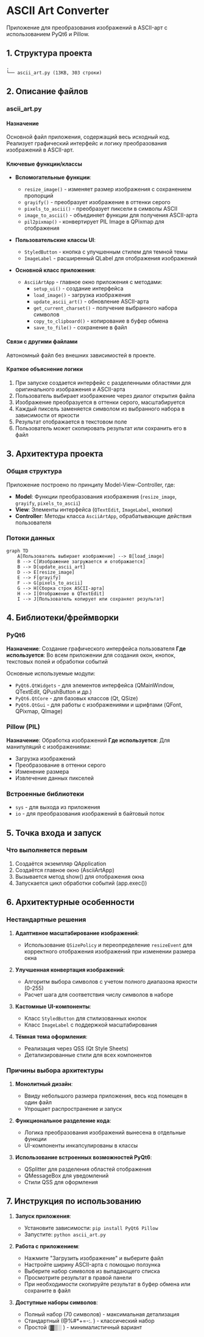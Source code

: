  # ASCII Art Converter

Приложение для преобразования изображений в ASCII-арт с использованием PyQt6 и Pillow.

## 1. Структура проекта

```
.
└── ascii_art.py (13KB, 303 строки)
```

## 2. Описание файлов

### ascii_art.py

#### Назначение
Основной файл приложения, содержащий весь исходный код. Реализует графический интерфейс и логику преобразования изображений в ASCII-арт.

#### Ключевые функции/классы

- **Вспомогательные функции**:
  - `resize_image()` - изменяет размер изображения с сохранением пропорций
  - `grayify()` - преобразует изображение в оттенки серого
  - `pixels_to_ascii()` - преобразует пиксели в символы ASCII
  - `image_to_ascii()` - объединяет функции для получения ASCII-арта
  - `pil2pixmap()` - конвертирует PIL Image в QPixmap для отображения

- **Пользовательские классы UI**:
  - `StyledButton` - кнопка с улучшенным стилем для темной темы
  - `ImageLabel` - расширенный QLabel для отображения изображений

- **Основной класс приложения**:
  - `AsciiArtApp` - главное окно приложения с методами:
    - `setup_ui()` - создание интерфейса
    - `load_image()` - загрузка изображения
    - `update_ascii_art()` - обновление ASCII-арта
    - `get_current_charset()` - получение выбранного набора символов
    - `copy_to_clipboard()` - копирование в буфер обмена
    - `save_to_file()` - сохранение в файл

#### Связи с другими файлами
Автономный файл без внешних зависимостей в проекте.

#### Краткое объяснение логики
1. При запуске создается интерфейс с разделенными областями для оригинального изображения и ASCII-арта
2. Пользователь выбирает изображение через диалог открытия файла
3. Изображение преобразуется в оттенки серого, масштабируется
4. Каждый пиксель заменяется символом из выбранного набора в зависимости от яркости
5. Результат отображается в текстовом поле
6. Пользователь может скопировать результат или сохранить его в файл

## 3. Архитектура проекта

### Общая структура

Приложение построено по принципу Model-View-Controller, где:
- **Model**: Функции преобразования изображения (`resize_image`, `grayify`, `pixels_to_ascii`)
- **View**: Элементы интерфейса (`QTextEdit`, `ImageLabel`, кнопки)
- **Controller**: Методы класса `AsciiArtApp`, обрабатывающие действия пользователя

### Потоки данных

```mermaid
graph TD
    A[Пользователь выбирает изображение] --> B[load_image]
    B --> C[Изображение загружается и отображается]
    B --> D[update_ascii_art]
    D --> E[resize_image]
    E --> F[grayify]
    F --> G[pixels_to_ascii]
    G --> H[Сборка строк ASCII-арта]
    H --> I[Отображение в QTextEdit]
    I --> J[Пользователь копирует или сохраняет результат]
```

## 4. Библиотеки/фреймворки

### PyQt6
**Назначение**: Создание графического интерфейса пользователя
**Где используется**: Во всем приложении для создания окон, кнопок, текстовых полей и обработки событий

Основные используемые модули:
- `PyQt6.QtWidgets` - для элементов интерфейса (QMainWindow, QTextEdit, QPushButton и др.)
- `PyQt6.QtCore` - для базовых классов (Qt, QSize)
- `PyQt6.QtGui` - для работы с изображениями и шрифтами (QFont, QPixmap, QImage)

### Pillow (PIL)
**Назначение**: Обработка изображений
**Где используется**: Для манипуляций с изображениями:
- Загрузка изображений
- Преобразование в оттенки серого
- Изменение размера
- Извлечение данных пикселей

### Встроенные библиотеки
- `sys` - для выхода из приложения
- `io` - для преобразования изображений в байтовый поток

## 5. Точка входа и запуск

### Что выполняется первым
1. Создаётся экземпляр QApplication
2. Создаётся главное окно (AsciiArtApp)
3. Вызывается метод show() для отображения окна
4. Запускается цикл обработки событий (app.exec())

## 6. Архитектурные особенности

### Нестандартные решения

1. **Адаптивное масштабирование изображений**:
   - Использование `QSizePolicy` и переопределение `resizeEvent` для корректного отображения изображений при изменении размера окна

2. **Улучшенная конвертация изображений**:
   - Алгоритм выбора символов с учетом полного диапазона яркости (0-255)
   - Расчет шага для соответствия числу символов в наборе

3. **Кастомные UI-компоненты**:
   - Класс `StyledButton` для стилизованных кнопок
   - Класс `ImageLabel` с поддержкой масштабирования

4. **Тёмная тема оформления**:
   - Реализация через QSS (Qt Style Sheets)
   - Детализированные стили для всех компонентов

### Причины выбора архитектуры

1. **Монолитный дизайн**:
   - Ввиду небольшого размера приложения, весь код помещен в один файл
   - Упрощает распространение и запуск

2. **Функциональное разделение кода**:
   - Логика преобразования изображений вынесена в отдельные функции
   - UI-компоненты инкапсулированы в классы

3. **Использование встроенных возможностей PyQt6**:
   - QSplitter для разделения областей отображения
   - QMessageBox для уведомлений
   - Стили QSS для оформления

## 7. Инструкция по использованию

1. **Запуск приложения**:
   - Установите зависимости: `pip install PyQt6 Pillow`
   - Запустите: `python ascii_art.py`

2. **Работа с приложением**:
   - Нажмите "Загрузить изображение" и выберите файл
   - Настройте ширину ASCII-арта с помощью ползунка
   - Выберите набор символов из выпадающего списка
   - Просмотрите результат в правой панели
   - При необходимости скопируйте результат в буфер обмена или сохраните в файл

3. **Доступные наборы символов**:
   - Полный набор (70 символов) - максимальная детализация
   - Стандартный (@%#*+=-:. ) - классический набор
   - Простой (▓▒░ ) - минималистичный вариант 

